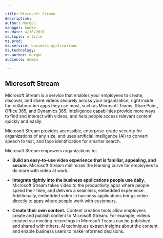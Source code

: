 ```yaml
---

title: Microsoft Stream
description: 
author: MargoC
manager: AnnBe
ms.date: 4/16/2018
ms.topic: article
ms.prod: 
ms.service: business-applications
ms.technology: 
ms.author: margoc
audience: Admin

---
```

Microsoft Stream
----------------



Microsoft Stream is a service that enables your employees to create, discover,
and share videos securely across your organization, right inside the
collaboration apps they use most, such as Microsoft Teams, SharePoint,
Office 365, and Dynamics 365. Intelligence capabilities provide more ways to
find and interact with videos, and help people access relevant content quickly
and easily.

Microsoft Stream provides accessible, enterprise-grade security for
organizations of any size, and uses artificial intelligence (AI) to convert
speech to text, and face identification for smarter search.

Microsoft Stream empowers organizations to:

-   **Build an easy-to-use video experience that is familiar, appealing, and
    secure.** Microsoft Stream minimizes the learning curve for employees to do
    more with video at work.

-   **Integrate tightly into the business applications people use daily**.
    Microsoft Stream takes video to the productivity apps where people spend
    their time, and delivers a seamless, embedded experience. Additionally,
    embedded video in business applications brings video directly to apps where
    people work with customers.

-   **Create their own content.** Content creation tools allow employees create
    and publish content to Microsoft Stream. For example, videos created via
    meeting recordings in Microsoft Teams can be published and shared with
    others. AI techniques extract insights about the content and enable business
    users to make informed decisions.
